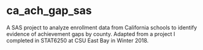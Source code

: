 # ca_ach_gap_sas
A SAS project to analyze enrollment data from California schools to identify evidence of achievement gaps by county. Adapted from a project I completed in STAT6250 at CSU East Bay in Winter 2018.
